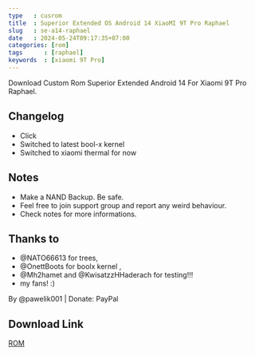 ```yaml
---
type   : cusrom
title  : Superior Extended OS Android 14 XiaoMI 9T Pro Raphael
slug   : se-a14-raphael
date   : 2024-05-24T09:17:35+07:00
categories: [rom]
tags      : [raphael]
keywords  : [xiaomi 9T Pro]
---
```


Download Custom Rom Superior Extended Android 14 For Xiaomi 9T Pro Raphael.


## Changelog
- Click
- Switched to latest bool-x kernel
- Switched to xiaomi thermal for now

## Notes
- Make a NAND Backup. Be safe.
- Feel free to join support group and report any weird behaviour.
- Check notes for more informations. 

## Thanks to
- @NATO66613 for trees,
- @OnettBoots for boolx kernel ,
- @Mh2hamet and @KwisatzzHHaderach for testing!!!
- my fans! :)

By @pawelik001 | Donate: PayPal

## Download Link
[ROM](https://pawelik.vercel.app/)

